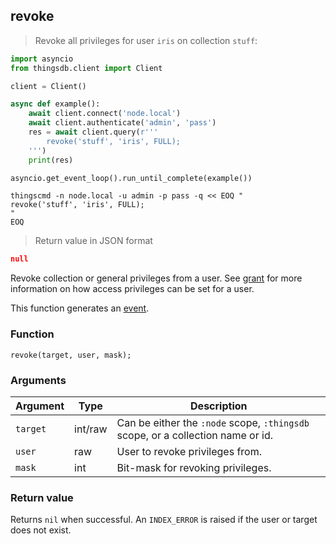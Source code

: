 ## revoke

> Revoke all privileges for user `iris` on collection `stuff`:

```python
import asyncio
from thingsdb.client import Client

client = Client()

async def example():
    await client.connect('node.local')
    await client.authenticate('admin', 'pass')
    res = await client.query(r'''
        revoke('stuff', 'iris', FULL);
    ''')
    print(res)

asyncio.get_event_loop().run_until_complete(example())
```

```shell
thingscmd -n node.local -u admin -p pass -q << EOQ "
revoke('stuff', 'iris', FULL);
"
EOQ
```

> Return value in JSON format

```json
null
```

Revoke collection or general privileges from a user. See [grant](#grant) for more information on
how access privileges can be set for a user.

This function generates an [event](#events).

### Function
`revoke(target, user, mask);`

### Arguments
Argument | Type | Description
-------- | ---- | -----------
`target` | int/raw | Can be either the `:node` scope, `:thingsdb` scope, or a collection name or id.
`user` | raw | User to revoke privileges from.
`mask` | int | Bit-mask for revoking privileges.

### Return value
Returns `nil` when successful. An `INDEX_ERROR` is raised if the user or target
does not exist.
